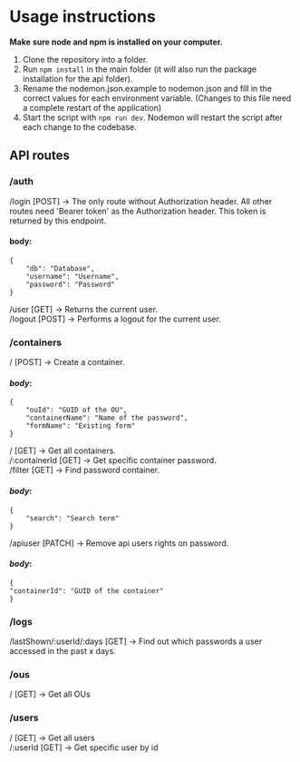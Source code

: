 # Usage instructions
**Make sure node and npm is installed on your computer.**
1. Clone the repository into a folder.
2. Run `npm install` in the main folder (it will also run the package installation for the api folder).
3. Rename the nodemon.json.example to nodemon.json and fill in the correct values for each environment variable. (Changes to this file need a complete restart of the application)
4. Start the script with `npm run dev`. Nodemon will restart the script after each change to the codebase.

## API routes
### /auth
/login [POST] -> The only route without Authorization header. All other routes need 'Bearer token' as the Authorization header. This token is returned by this endpoint.
#### body:

    {
		"db": "Database",
		"username": "Username",
		"password": "Password"
	}
/user [GET] -> Returns the current user.  
/logout [POST] -> Performs a logout for the current user.
### /containers
/ [POST] -> Create a container.
#### *body*:

    {
		"ouId": "GUID of the OU",
		"containerName": "Name of the password",
		"formName": "Existing form"
	}
/ [GET] -> Get all containers.  
/:containerId [GET] -> Get specific container password.  
/filter [GET] -> Find password container.  
#### *body*:

    {
		"search": "Search term"
	}
/apiuser [PATCH] -> Remove api users rights on password.
#### *body*:

    {
	"containerId": "GUID of the container"
	}
### /logs
/lastShown/:userId/:days [GET] -> Find out which passwords a user accessed in the past x days.
### /ous
/ [GET] -> Get all OUs
### /users
/ [GET] -> Get all users  
/:userId [GET] -> Get specific user by id